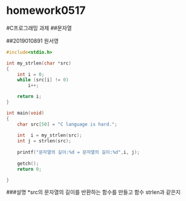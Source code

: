 # homework0517

#C프로그래밍 과제
##문자열

##2019010891 원서영
```C
#include<stdio.h>

int my_strlen(char *src)
{
	int i = 0;
	while (src[i] != 0)
		i++;

	return i;
}

int main(void)
{
	char src[50] = "C language is hard.";
	
	int  i = my_strlen(src);
	int j = strlen(src);
	
	printf("문자열의 길이:%d = 문자열의 길이:%d",i, j);
	
	getch();
	return 0;

}
```
###설명
*src의 문자열의 길이를 반환하는 함수를 만들고
함수 strlen과 같은지 
